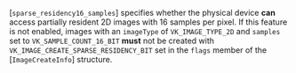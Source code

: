 [`sparse_residency16_samples`]
specifies whether the physical device  **can**  access partially resident 2D
images with 16 samples per pixel.
If this feature is not enabled, images with an `imageType` of
`VK_IMAGE_TYPE_2D` and `samples` set to
`VK_SAMPLE_COUNT_16_BIT` **must**  not be created with
`VK_IMAGE_CREATE_SPARSE_RESIDENCY_BIT` set in the `flags` member
of the [`ImageCreateInfo`] structure.